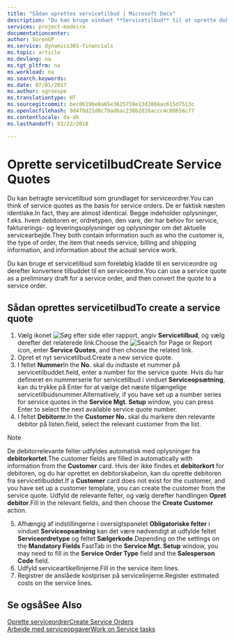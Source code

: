 ```yaml
---
title: "Sådan oprettes servicetilbud | Microsoft Docs"
description: "Du kan bruge vinduet **Servicetilbud** til at oprette dokumenter, hvor du indtaster oplysninger om en serviceydelse, f.eks. reparation og vedligeholdelse, for serviceartikler efter kundeforespørgsel. Du kan bruge et servicetilbud som foreløbig kladde til en serviceordre og derefter konvertere tilbuddet til en serviceordre."
services: project-madeira
documentationcenter: 
author: SorenGP
ms.service: dynamics365-financials
ms.topic: article
ms.devlang: na
ms.tgt_pltfrm: na
ms.workload: na
ms.search.keywords: 
ms.date: 07/01/2017
ms.author: sgroespe
ms.translationtype: HT
ms.sourcegitcommit: bec0619be0a65e3625759e13d2866ac615d7513c
ms.openlocfilehash: 9d4f8d21d0c79adbac238b2d26accc4c08656c77
ms.contentlocale: da-dk
ms.lasthandoff: 03/22/2018

---
```

# <a name="create-service-quotes"></a><span data-ttu-id="d158b-104">Oprette servicetilbud</span><span class="sxs-lookup"><span data-stu-id="d158b-104">Create Service Quotes</span></span>
<span data-ttu-id="d158b-105">Du kan betragte servicetilbud som grundlaget for serviceordrer.</span><span class="sxs-lookup"><span data-stu-id="d158b-105">You can think of service quotes as the basis for service orders.</span></span> <span data-ttu-id="d158b-106">De er faktisk næsten identiske.</span><span class="sxs-lookup"><span data-stu-id="d158b-106">In fact, they are almost identical.</span></span> <span data-ttu-id="d158b-107">Begge indeholder oplysninger, f.eks. hvem debitoren er, ordretypen, den vare, der har behov for service, fakturerings- og leveringsoplysninger og oplysninger om det aktuelle servicearbejde.</span><span class="sxs-lookup"><span data-stu-id="d158b-107">They both contain information such as who the customer is, the type of order, the item that needs service, billing and shipping information, and information about the actual service work.</span></span>
 
<span data-ttu-id="d158b-108">Du kan bruge et servicetilbud som foreløbig kladde til en serviceordre og derefter konvertere tilbuddet til en serviceordre.</span><span class="sxs-lookup"><span data-stu-id="d158b-108">You can use a service quote as a preliminary draft for a service order, and then convert the quote to a service order.</span></span>  
  
## <a name="to-create-a-service-quote"></a><span data-ttu-id="d158b-109">Sådan oprettes servicetilbud</span><span class="sxs-lookup"><span data-stu-id="d158b-109">To create a service quote</span></span>  
1. <span data-ttu-id="d158b-110">Vælg ikonet ![Søg efter side eller rapport](media/ui-search/search_small.png "Ikonet Søg efter side eller rapport"), angiv **Servicetilbud**, og vælg derefter det relaterede link.</span><span class="sxs-lookup"><span data-stu-id="d158b-110">Choose the ![Search for Page or Report](media/ui-search/search_small.png "Search for Page or Report icon") icon, enter **Service Quotes**, and then choose the related link.</span></span>  
2. <span data-ttu-id="d158b-111">Opret et nyt servicetilbud.</span><span class="sxs-lookup"><span data-stu-id="d158b-111">Create a new service quote.</span></span>  
3. <span data-ttu-id="d158b-112">I feltet **Nummer**</span><span class="sxs-lookup"><span data-stu-id="d158b-112">In the **No.**</span></span> <span data-ttu-id="d158b-113">skal du indtaste et nummer på servicetilbuddet.</span><span class="sxs-lookup"><span data-stu-id="d158b-113">field, enter a number for the service quote.</span></span> <span data-ttu-id="d158b-114">Hvis du har defineret en nummerserie for servicetilbud i vinduet **Serviceopsætning**, kan du trykke på Enter for at vælge det næste tilgængelige servicetilbudsnummer.</span><span class="sxs-lookup"><span data-stu-id="d158b-114">Alternatively, if you have set up a number series for service quotes in the **Service Mgt. Setup** window, you can press Enter to select the next available service quote number.</span></span>  
4. <span data-ttu-id="d158b-115">I feltet **Debitornr.**</span><span class="sxs-lookup"><span data-stu-id="d158b-115">In the **Customer No.**</span></span>  <span data-ttu-id="d158b-116">skal du markere den relevante debitor på listen.</span><span class="sxs-lookup"><span data-stu-id="d158b-116">field, select the relevant customer from the list.</span></span>  

  > [!Note]  
  >  <span data-ttu-id="d158b-117">De debitorrelevante felter udfyldes automatisk med oplysninger fra **debitorkortet**.</span><span class="sxs-lookup"><span data-stu-id="d158b-117">The customer fields are filled in automatically with information from the **Customer** card.</span></span> <span data-ttu-id="d158b-118">Hvis der ikke findes et **debitorkort** for debitoren, og du har oprettet en debitorskabelon, kan du oprette debitoren fra servicetilbuddet.</span><span class="sxs-lookup"><span data-stu-id="d158b-118">If a **Customer** card does not exist for the customer, and you have set up a customer template, you can create the customer from the service quote.</span></span> <span data-ttu-id="d158b-119">Udfyld de relevante felter, og vælg derefter handlingen **Opret debitor**.</span><span class="sxs-lookup"><span data-stu-id="d158b-119">Fill in the relevant fields, and then choose the **Create Customer** action.</span></span>  
  
5. <span data-ttu-id="d158b-120">Afhængig af indstillingerne i oversigtspanelet **Obligatoriske felter** i vinduet **Serviceopsætning** kan det være nødvendigt at udfylde feltet **Serviceordretype** og feltet **Sælgerkode**.</span><span class="sxs-lookup"><span data-stu-id="d158b-120">Depending on the settings on the **Mandatory Fields** FastTab in the **Service Mgt. Setup** window, you may need to fill in the **Service Order Type** field and the **Salesperson Code** field.</span></span>  
6. <span data-ttu-id="d158b-121">Udfyld serviceartikellinjerne.</span><span class="sxs-lookup"><span data-stu-id="d158b-121">Fill in the service item lines.</span></span>  
7. <span data-ttu-id="d158b-122">Registrer de anslåede kostpriser på servicelinjerne.</span><span class="sxs-lookup"><span data-stu-id="d158b-122">Register estimated costs on the service lines.</span></span>  
  
## <a name="see-also"></a><span data-ttu-id="d158b-123">Se også</span><span class="sxs-lookup"><span data-stu-id="d158b-123">See Also</span></span>  
[<span data-ttu-id="d158b-124">Oprette serviceordrer</span><span class="sxs-lookup"><span data-stu-id="d158b-124">Create Service Orders</span></span>](service-how-to-create-service-orders.md)  
[<span data-ttu-id="d158b-125">Arbejde med serviceopgaver</span><span class="sxs-lookup"><span data-stu-id="d158b-125">Work on Service tasks</span></span>](service-how-to-work-on-service-tasks.md)  

 
